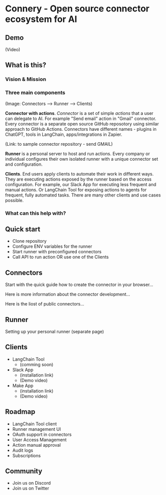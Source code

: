 # Connery - Open source connector ecosystem for AI

## Demo

(Video)

## What is this?

### Vision & Mission

### Three main components

(Image: Connectors --> Runner --> Clients)

**Connector with actions**. _Connector_ is a set of simple _actions_ that a user can delegate to AI. For example "Send email" action in "Gmail" connector. Every connector is a separate open source GitHub reposotory using similar approach to GitHub Actions. Connectors have different names - plugins in ChatGPT, tools in LangChain, apps/integrations in Zapier.

(Link: to sample connector repository - send GMAIL)

**Runner** is a personal server to host and run actions. Every company or individual configures their own isolated runner with a unique connector set and configuration.

**Clients**. End users apply clients to automate their work in different ways. They are executing actions exposed by the runner based on the access configuration. For example, our Slack App for executing less frequent and manual actions. Or LangChain Tool for exposing actions to agents for frequent, fully automated tasks. There are many other clients and use cases possible.

### What can this help with?

## Quick start

- Clone repository
- Configure ENV variables for the runner
- Start runner with preconfigured connectors
- Call API to run action OR use one of the Clients

## Connectors

Start with the quick guide how to create the connector in your browser...

Here is more information about the connector development...

Here is the liost of public connectors...

## Runner

Setting up your personal runner
(separate page)

## Clients

- LangChain Tool
  - (comming soon)
- Slack App
  - (installation link)
  - (Demo video)
- Make App
  - (installation link)
  - (Demo video)

## Roadmap

- LangChain Tool client
- Runner management UI
- OAuth support in connectors
- User Access Management
- Action manual approval
- Audit logs
- Subscriptions

## Community

- Join us on Discord
- Join us on Twitter
